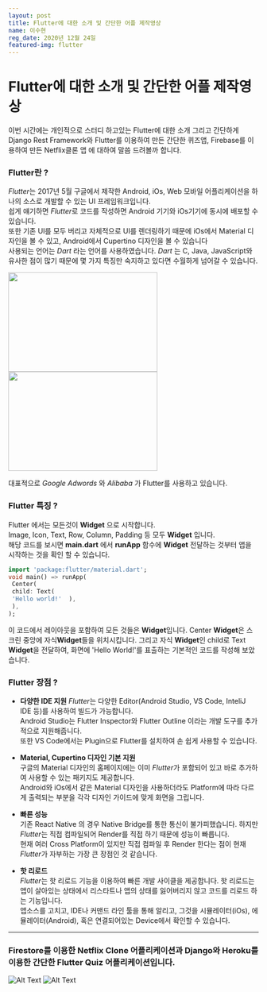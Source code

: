 ```yaml
---
layout: post
title: Flutter에 대한 소개 및 간단한 어플 제작영상
name: 이수현
reg_date: 2020년 12월 24일
featured-img: flutter
---
```



# Flutter에 대한 소개 및 간단한 어플 제작영상
이번 시간에는 개인적으로 스터디 하고있는 Flutter에 대한 소개 그리고 간단하게 Django Rest Framework와 Flutter를 이용하여 만든 간단한 퀴즈앱, Firebase를 이용하여 만든 Netflix클론 앱 에 대하여 말씀 드려볼까 합니다.
### Flutter란 ?
<em>Flutter</em>는 2017년 5월 구글에서 제작한 Android, iOs, Web 모바일 어플리케이션을 하나의 소스로 개발할 수 있는 UI 프레임워크입니다.    
쉽게 얘기하면 <em>Flutter</em>로 코드를 작성하면 Android 기기와 iOs기기에 동시에 배포할 수 있습니다.    
또한 기존 UI를 모두 버리고 자체적으로 UI를 렌더링하기 때문에 iOs에서 Material 디자인을 볼 수 있고, Android에서 Cupertino 디자인을 볼 수 있습니다    
사용되는 언어는 <em>Dart</em> 라는 언어를 사용하였습니다. <em>Dart</em> 는 C, Java, JavaScript와 유사한 점이 많기 때문에 몇 가지 특징만 숙지하고 있다면 수월하게 넘어갈 수 있습니다.    
    
<img src="https://assets.entrepreneur.com/content/3x2/2000/20170419213806-adwordslogo.jpeg" width="300" height="200"><img src="https://mms.businesswire.com/media/20200602005208/en/795261/23/Alibaba.com_logo_orange_primary.jpg" width="300" height="200">  
  
대표적으로 <em>Google Adwords</em> 와 <em>Alibaba</em> 가 Flutter를 사용하고 있습니다.    
  
### Flutter 특징 ?  
Flutter 에서는 모든것이 <Strong>Widget</Strong> 으로 시작합니다.    
Image, Icon, Text, Row, Column, Padding 등 모두 <Strong>Widget</Strong> 입니다.  
해당 코드를 보시면 <b>main.dart</b> 에서 <b>runApp</b> 함수에 <Strong>Widget</Strong>  전달하는 것부터 앱을 시작하는 것을 확인 할 수 있습니다.  
```dart  
import 'package:flutter/material.dart';  
void main() => runApp(  
 Center(  
 child: Text(  
 'Hello world!'  ),     
 ),  
);  
```  
이 코드에서 레이아웃을 포함하여 모든 것들은 <Strong>Widget</Strong>입니다. Center <Strong>Widget</Strong>은 스크린 중앙에 자식<Strong>Widget</Strong>들을 위치시킵니다. 그리고 자식 <Strong>Widget</Strong>인 child로 Text <Strong>Widget</Strong>을 전달하여, 화면에 'Hello World!'를 표출하는 기본적인 코드를 작성해 보았습니다.  
  
### Flutter 장점 ?  
- <strong>다양한 IDE 지원</strong>
<em>Flutter</em>는 다양한 Editor(Android Studio, VS Code, InteliJ IDE 등)를 사용하여 빌드가 가능합니다.  
Android Studio는 Flutter Inspector와 Flutter Outline 이라는 개발 도구를 추가적으로 지원해줍니다.  
또한 VS Code에서는 Plugin으로 Flutter를 설치하여 손 쉽게 사용할 수 있습니다.    
  
- <strong>Material, Cupertino 디자인 기본 지원</strong>    
구글의 Material 디자인의 홈페이지에는 이미 <em>Flutter</em>가 포함되어 있고 바로 추가하여 사용할 수 있는 패키지도 제공합니다.    
Android와 iOs에서 같은 Material 디자인을 사용하더라도 Platform에 따라 다르게 출력되는 부분을 각각 디자인 가이드에 맞게 화면을 그립니다.    
  
- <strong>빠른 성능</strong>    
기존 React Native 의 경우 Native Bridge를 통한 통신이 불가피했습니다. 하지만 <em>Flutter</em>는 직접 컴파일되어 Render를 직접 하기 때문에 성능이 빠릅니다.   
현재 여러 Cross Platform이 있지만 직접 컴파일 후 Render 한다는 점이 현재 <em>Flutter</em>가 자부하는 가장 큰 장점인 것 같습니다.   
  
- <strong>핫 리로드</strong>    
<em>Flutter</em>는 핫 리로드 기능을 이용하여 빠른 개발 사이클을 제공합니다. 핫 리로드는 앱이 살아있는 상태에서 리스타트나 앱의 상태를 잃어버리지 않고 코드를 리로드 하는 기능입니다.    
앱소스를 고치고, IDE나 커맨드 라인 툴을 통해 알리고, 그것을 시뮬레이터(iOs), 에뮬레이터(Android), 혹은 연결되어있는 Device에서 확인할 수 있습니다.

----
### Firestore를 이용한 Netflix Clone 어플리케이션과 Django와 Heroku를 이용한 간단한 Flutter Quiz 어플리케이션입니다.
![Alt Text](https://github.com/aims-dev/aims-dev.github.io/blob/master/assets/img/posts/netflix_clone.gif?raw=true) ![Alt Text](https://github.com/aims-dev/aims-dev.github.io/blob/master/assets/img/posts/quiz.gif?raw=true)


